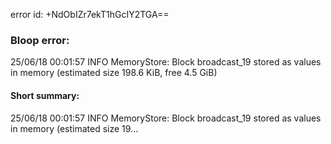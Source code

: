 error id: +NdObIZr7ekT1hGcIY2TGA==
### Bloop error:

25/06/18 00:01:57 INFO MemoryStore: Block broadcast_19 stored as values in memory (estimated size 198.6 KiB, free 4.5 GiB)
#### Short summary: 

25/06/18 00:01:57 INFO MemoryStore: Block broadcast_19 stored as values in memory (estimated size 19...
